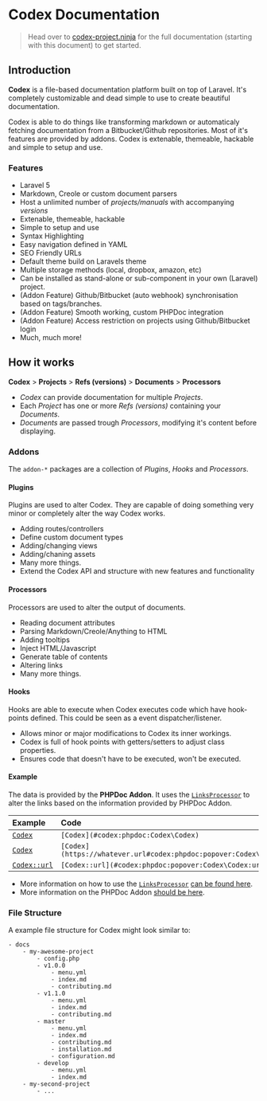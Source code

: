 <!---
title: Overview
subtitle: Codex Documentation
buttons:
  type: buttons
  buttons:    
    github: 
      text: Github
      icon: fa fa-github    
      attr:
          href: https://github.com/codex-project/codex
          target: _blank
    packagist:
      text: Packagist
      attr:    
          href: https://packagist.org/packages/codex
          target: _blank
-->


# Codex Documentation

<!--*codex:general:hide*-->

> Head over to [codex-project.ninja](http://codex-project.ninja) for the full documentation (starting with this document) to get started.

<!--*codex:/general:hide*-->

## Introduction
**Codex** is a file-based documentation platform built on top of Laravel. It's completely customizable and dead simple to use to create beautiful documentation.

Codex is able to do things like transforming markdown or automaticaly fetching documentation from a Bitbucket/Github repositories.
Most of it's features are provided by addons. Codex is extenable, themeable, hackable and simple to setup and use.


### Features
- Laravel 5
- Markdown, Creole or custom document parsers
- Host a unlimited number of _projects/manuals_ with accompanying _versions_
- Extenable, themeable, hackable 
- Simple to setup and use
- Syntax Highlighting
- Easy navigation defined in YAML
- SEO Friendly URLs
- Default theme build on Laravels theme
- Multiple storage methods (local, dropbox, amazon, etc)
- Can be installed as stand-alone or sub-component in your own (Laravel) project.
- (Addon Feature) Github/Bitbucket (auto webhook) synchronisation based on tags/branches. 
- (Addon Feature) Smooth working, custom PHPDoc integration
- (Addon Feature) Access restriction on projects using Github/Bitbucket login
- Much, much more!




## How it works

**Codex** > **Projects** > **Refs (versions)** > **Documents** > **Processors**

- _Codex_ can provide documentation for multiple _Projects_. 
- Each _Project_ has one or more _Refs (versions)_ containing your _Documents_. 
- _Documents_ are passed trough _Processors_, modifying it's content before displaying.


### Addons
The `addon-*` packages are a collection of _Plugins_, _Hooks_ and _Processors_.

#### Plugins
Plugins are used to alter Codex. They are capable of doing something very minor or completely alter the way Codex works. 


- Adding routes/controllers
- Define custom document types
- Adding/changing views
- Adding/chaning assets
- Many more things.
- Extend the Codex API and structure with new features and functionality


#### Processors
Processors are used to alter the output of documents. 
 
- Reading document attributes
- Parsing Markdown/Creole/Anything to HTML
- Adding tooltips
- Inject HTML/Javascript
- Generate table of contents
- Altering links
- Many more things.  


#### Hooks
Hooks are able to execute when Codex executes code which have hook-points defined. This could be seen as a event dispatcher/listener.

- Allows minor or major modifications to Codex its inner workings.
- Codex is full of hook points with getters/setters to adjust class properties.
- Ensures code that doesn't have to be executed, won't be executed.


#### Example
The data is provided by the **PHPDoc Addon**. It uses the [`LinksProcessor`](#codex:phpdoc:popover:Codex\Processors\LinksProcessor) 
to alter the links based on the information provided by PHPDoc Addon. 

| Example                                                          | Code                                                             |
|:-----------------------------------------------------------------|:-----------------------------------------------------------------|
| [`Codex`](../index.md#codex:phpdoc:Codex\Codex)                  | `[Codex](#codex:phpdoc:Codex\Codex)`                             |
| [`Codex`](https://whatever.url#codex:phpdoc:popover:Codex\Codex) | `[Codex](https://whatever.url#codex:phpdoc:popover:Codex\Codex)` |
| [`Codex::url`](../index.md#codex:phpdoc:popover:Codex\Codex:url) | `[Codex::url](#codex:phpdoc:popover:Codex\Codex:url)`            |



- More information on how to use the [`LinksProcessor`](#codex:phpdoc:popover:Codex\Processors\LinksProcessor) [can be found here](develop/processors/links.md).
- More information on the PHPDoc Addon [should be here](addons/phpdoc.md).


### File Structure
A example file structure for Codex might look similar to: 
```
- docs
    - my-awesome-project
        - config.php
        - v1.0.0
            - menu.yml
            - index.md
            - contributing.md
        - v1.1.0
            - menu.yml
            - index.md
            - contributing.md
        - master
            - menu.yml
            - index.md
            - contributing.md
            - installation.md
            - configuration.md
        - develop
            - menu.yml
            - index.md
    - my-second-project
        - ...
```

